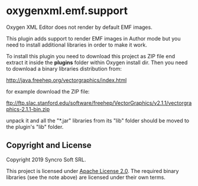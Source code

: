 # oxygenxml.emf.support
Oxygen XML Editor does not render by default EMF images. 

This plugin adds support to render EMF images in Author mode but you need to install additional libraries in order to make it work.

To install this plugin you need to download this project as ZIP file end extract it inside the **plugins** folder within Oxygen install dir.
Then you need to download a binary libraries distribution from:

http://java.freehep.org/vectorgraphics/index.html

for example download the ZIP file:

ftp://ftp.slac.stanford.edu/software/freehep/VectorGraphics/v2.1.1/vectorgraphics-2.1.1-bin.zip

unpack it and all the "*.jar" libraries from its "lib" folder should be moved to the plugin's "lib" folder.

Copyright and License
---------------------
Copyright 2019 Syncro Soft SRL.

This project is licensed under [Apache License 2.0](https://github.com/oxygenxml/oxygenxml.emf.support/blob/master/LICENSE). The required binary libraries (see the note above) are licensed under their own terms.
